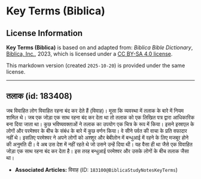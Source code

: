 # Key Terms (Biblica)

## License Information

**Key Terms (Biblica)** is based on and adapted from: _Biblica Bible Dictionary_, [Biblica, Inc.](https://www.biblica.com/), 2023, which is licensed under a [CC BY-SA 4.0 license](https://creativecommons.org/licenses/by-sa/4.0/legalcode.en).

This markdown version (created `2025-10-20`) is provided under the same license.



--------------------------------

## तलाक (id: 183408)

जब विवाहित लोग विवाहित रहना बंद कर देते हैं (विवाह)। मूसा कि व्यवस्था में तलाक के बारे में नियम शामिल थे। जब एक जोड़ा एक साथ रहना बंद कर देता था तो तलाक को एक लिखित पत्र द्वारा आधिकारिक बना दिया जाता था। कुछ भविष्यवक्ताओं ने तलाक का उपयोग एक चित्र के रूप में किया। इसने इस्राएल के लोगों और परमेश्वर के बीच के संबंध के बारे में कुछ वर्णन किया। वे सीने पर्वत की वाचा के प्रति वफादार नहीं थे। इसलिए परमेश्वर ने अपने लोगों को अश्शुर और बेबीलोन में बन्धुआई में रहने के लिए मजबूर होने की अनुमति दी। वे अब उस देश में नहीं रहते थे जो उसने उन्हें दिया थी। यह वैसा ही था जैसे एक विवाहित जोड़ा एक साथ रहना बंद कर देता है। इस तरह बन्धुआई परमेश्वर और उसके लोगों के बीच तलाक जैसा था।

* **Associated Articles:** विवाह (ID: `183100@BiblicaStudyNotesKeyTerms`)


